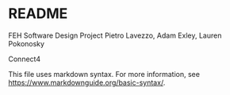 # README
FEH Software Design Project
Pietro Lavezzo, Adam Exley, Lauren Pokonosky

Connect4

This file uses markdown syntax. For more information, see https://www.markdownguide.org/basic-syntax/.

